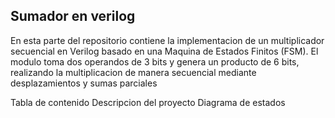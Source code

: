 ## Sumador en verilog
En esta parte del repositorio contiene la implementacion de un multiplicador secuencial en Verilog basado en una Maquina de Estados Finitos (FSM). El modulo toma dos operandos de 3 bits y genera un producto de 6 bits, realizando la multiplicacion de manera secuencial mediante desplazamientos y sumas parciales

Tabla de contenido
Descripcion del proyecto
Diagrama de estados

